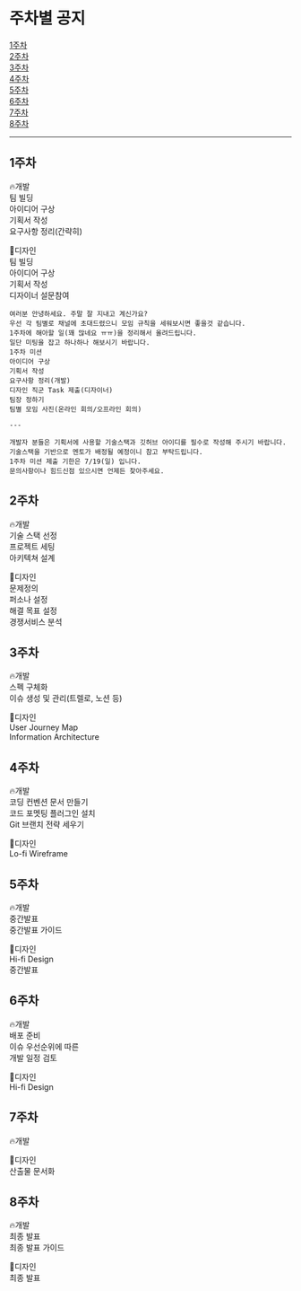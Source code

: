 # 주차별 공지

[1주차](#1주차)  
[2주차](#2주차)  
[3주차](#3주차)  
[4주차](#4주차)  
[5주차](#5주차)  
[6주차](#6주차)  
[7주차](#7주차)  
[8주차](#8주차)

---

## 1주차

🔥개발  
팀 빌딩  
아이디어 구상  
기획서 작성  
요구사항 정리(간략히)

💖디자인  
팀 빌딩  
아이디어 구상  
기획서 작성  
디자이너 설문참여

    여러분 안녕하세요. 주말 잘 지내고 계신가요?
    우선 각 팀별로 채널에 초대드렸으니 모임 규칙을 세워보시면 좋을것 같습니다.
    1주차에 해아할 일(꽤 많네요 ㅠㅠ)을 정리해서 올려드립니다.
    일단 미팅을 잡고 하나하나 해보시기 바랍니다.
    1주차 미션
    아이디어 구상
    기획서 작성
    요구사항 정리(개발)
    디자인 직군 Task 제출(디자이너)
    팀장 정하기
    팀별 모임 사진(온라인 회의/오프라인 회의)

    ---

    개발자 분들은 기획서에 사용할 기술스택과 깃허브 아이디를 필수로 작성해 주시기 바랍니다.
    기술스택을 기반으로 멘토가 배정될 예정이니 참고 부탁드립니다.
    1주차 미션 제출 기한은 7/19(일) 입니다.
    문의사항이나 힘드신점 있으시면 언제든 찾아주세요.

## 2주차

🔥개발  
기술 스택 선정  
프로젝트 세팅  
아키텍쳐 설계

💖디자인  
문제정의  
퍼소나 설정  
해결 목표 설정  
경쟁서비스 분석

## 3주차

🔥개발  
스펙 구체화  
이슈 생성 및 관리(트렐로, 노션 등)

💖디자인  
User Journey Map  
Information Architecture

## 4주차

🔥개발  
코딩 컨벤션 문서 만들기  
코드 포멧팅 플러그인 설치  
Git 브랜치 전략 세우기

💖디자인  
Lo-fi Wireframe

## 5주차

🔥개발  
중간발표  
중간발표 가이드

💖디자인  
Hi-fi Design  
중간발표

## 6주차

🔥개발  
배포 준비  
이슈 우선순위에 따른  
개발 일정 검토

💖디자인  
Hi-fi Design

## 7주차

🔥개발

💖디자인  
산출물 문서화

## 8주차

🔥개발  
최종 발표  
최종 발표 가이드

💖디자인  
최종 발표
